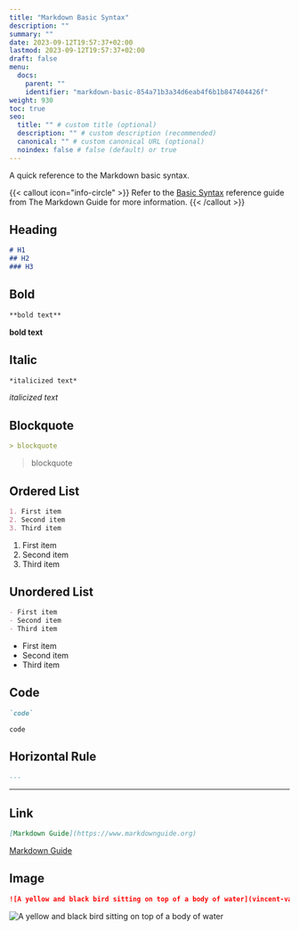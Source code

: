 ```yaml
---
title: "Markdown Basic Syntax"
description: ""
summary: ""
date: 2023-09-12T19:57:37+02:00
lastmod: 2023-09-12T19:57:37+02:00
draft: false
menu:
  docs:
    parent: ""
    identifier: "markdown-basic-854a71b3a34d6eab4f6b1b847404426f"
weight: 930
toc: true
seo:
  title: "" # custom title (optional)
  description: "" # custom description (recommended)
  canonical: "" # custom canonical URL (optional)
  noindex: false # false (default) or true
---
```


A quick reference to the Markdown basic syntax.

{{< callout icon="info-circle" >}}
Refer to the [Basic Syntax](https://www.markdownguide.org/basic-syntax) reference guide from The Markdown Guide for more information.
{{< /callout >}}

## Heading

```md
# H1
## H2
### H3
```

## Bold

```md
**bold text**
```

**bold text**

## Italic

```md
*italicized text*
```

*italicized text*

## Blockquote

```md
> blockquote
```

> blockquote

## Ordered List

```md
1. First item
2. Second item
3. Third item
```

1. First item
2. Second item
3. Third item

## Unordered List

```md
- First item
- Second item
- Third item
```

- First item
- Second item
- Third item

## Code

```md
`code`
```

`code`

## Horizontal Rule

```md
---
```

---

## Link

```md
[Markdown Guide](https://www.markdownguide.org)
```

[Markdown Guide](https://www.markdownguide.org)

## Image

```md
![A yellow and black bird sitting on top of a body of water](vincent-van-zalinge-e5VzJJDODbQ-unsplash.jpg)
```

![A yellow and black bird sitting on top of a body of water](vincent-van-zalinge-e5VzJJDODbQ-unsplash.jpg)
